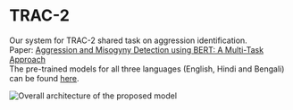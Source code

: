 # TRAC-2
Our system for TRAC-2 shared task on aggression identification. <br>
Paper: [Aggression and Misogyny Detection using BERT: A Multi-Task Approach](http://panlingua.co.in/trac-2/pdf/2020.trac2-1.20.pdf) <br>
The pre-trained models for all three languages (English, Hindi and Bengali) can be found [here](https://drive.google.com/file/d/1tcVhT1525pltaiTOZStwuCvNPb3X8194/view?usp=sharing).

![Overall architecture of the proposed model](architecture_diagram)
